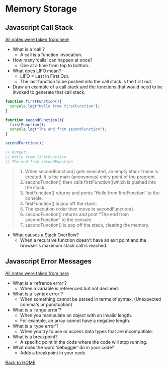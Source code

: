 # Memory Storage

## Javascript Call Stack
[All notes were taken from here](https://www.freecodecamp.org/news/understanding-the-javascript-call-stack-861e41ae61d4/)

- What is a ‘call’?
  - A call is a function invocation.
- How many ‘calls’ can happen at once?
  - One at a time from top to bottom.
- What does LIFO mean?
  - LIFO = Last In First Out.
  - The last function to be pushed into the call stack is the first out.
- Draw an example of a call stack and the functions that would need to be invoked to generate that call stack.
```JavaScript
function firstFunction(){
  console.log("Hello from firstFunction");
}

function secondFunction(){
  firstFunction();
  console.log("The end from secondFunction");
}

secondFunction();

// Output:
// Hello from firstFunction
// The end from secondFunction
```
> 1. When secondFunction() gets executed, an empty stack frame is created. It is the main (anonymous) entry point of the program.
> 2. secondFunction() then calls firstFunction()which is pushed into the stack.
> 3. firstFunction() returns and prints “Hello from firstFunction” to the console.
> 4. firstFunction() is pop off the stack.
> 5. The execution order then move to secondFunction().
> 6. secondFunction() returns and print “The end from secondFunction” to the console.
> 7. secondFunction() is pop off the stack, clearing the memory.
- What causes a Stack Overflow?
  - When a recursive function doesn't have an exit point and the browser's maximum stack call is reached.

## Javascript Error Messages
[All notes were taken from here](https://codeburst.io/javascript-error-messages-debugging-d23f84f0ae7c)

- What is a ‘refrence error’?
  - When a variable is referenced but not declared.
- What is a ‘syntax error’?
  - When something cannot be parsed in terms of syntax. (Unexpected comma's or punctuation)
- What is a ‘range error’?
  - When you manipulate an object with an invalid length.
  - For example, an array cannot have a negative length.
- What is a ‘type error’?
  - When you try to use or access data types that are incompatible.
- What is a breakpoint?
  - A specific point in the code where the code will stop running.
- What does the word ‘debugger’ do in your code?
  - Adds a breakpoint in your code.

[Back to HOME](../README.md)